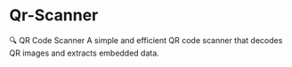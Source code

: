 # Qr-Scanner
🔍 QR Code Scanner A simple and efficient QR code scanner that decodes QR images and extracts embedded data.
